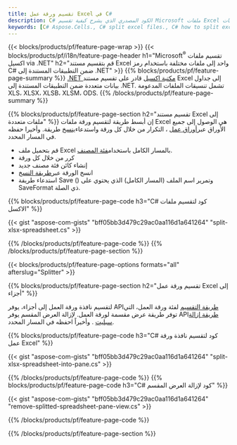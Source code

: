```yaml
---
title: تقسيم ورقة عمل Excel في C#
description: C# الكود المصدري الذي يشرح كيفية تقسيم Microsoft ملفات Excel إلى ملفات متعددة في تطبيقات Visual C#.NET
keywords: [C# Aspose.Cells., C# split excel files., C# how to split excel files into multiple files., C# excel splitter., C# split Cell., Cell splitter using C#]
---
```

{{< blocks/products/pf/feature-page-wrap >}}
{{< blocks/products/pf/i18n/feature-page-header h1="Microsoft<sup>&reg;</sup> تقسيم ملفات اكسيل via .NET" h2="قم بتقسيم مستند Excel واحد إلى ملفات مختلفة باستخدام رمز C# ضمن التطبيقات المستندة إلى .NET" >}}
{{% blocks/products/pf/feature-page-summary %}}
[.NET مكتبة اكسيل](/cells/ar/net/) قادر على تقسيم مستند Excel إلى جداول بيانات متعددة ضمن التطبيقات المستندة إلى .NET. تشمل تنسيقات الملفات المدعومة XLS، XLSX، XLSB، XLSM، ODS.
{{% /blocks/products/pf/feature-page-summary %}}

{{% blocks/products/pf/feature-page-section h2="تقسيم مستند Excel إلى ملفات متعددة" %}}
إن أبسط طريقة لتقسيم ورقة ملفات Excel هي الوصول إلى جميع الأوراق عبر[أوراق عمل](https://reference.aspose.com/cells/net/aspose.cells/workbook/properties/worksheets) ، التكرار من خلال كل ورقة واستدعاء[ينسخ](https://reference.aspose.com/cells/net/aspose.cells/worksheet/methods/copy) طريقة. وأخيرا حفظه في المسار المحدد.

 + قم بتحميل ملف Excel بالمسار الكامل باستخدام[فئة المصنف](https://reference.aspose.com/cells/net/aspose.cells/workbook).
+ كرر من خلال كل ورقة
+ إنشاء كائن فئة مصنف جديد
 + انسخ الورقة عبر[طريقة النسخ](https://reference.aspose.com/cells/net/aspose.cells/worksheet/methods/copy)
+ استدعاء طريقة Save () وتمرير اسم الملف (المسار الكامل) الذي يحتوي على SaveFormat ذي الصلة.

{{% blocks/products/pf/feature-page-code h3="C# كود لتقسيم ملفات الاكسل" %}}

{{< gist "aspose-com-gists" "bff05bb3d479c29ac0aa116d1a641264" "split-xlsx-spreadsheet.cs" >}}

{{% /blocks/products/pf/feature-page-code %}}
{{% /blocks/products/pf/feature-page-section %}}

{{< blocks/products/pf/feature-page-options formats="all" afterslug="Splitter" >}}

{{% blocks/products/pf/feature-page-section h2="تقسيم ورقة عمل Excel إلى أجزاء" %}}

 لتقسيم نافذة ورقة العمل إلى أجزاء، يوفر API[طريقة التقسيم](https://reference.aspose.com/cells/net/aspose.cells/worksheet/methods/split) لفئة ورقة العمل، التي توفر طريقة عرض مقسمة لورقة العمل. لإزالة العرض المقسم يوفر API[طريقة إزالة سبليت](https://reference.aspose.com/cells/net/aspose.cells/worksheet/methods/removesplit) . وأخيراً احفظه في المسار المحدد.

{{% blocks/products/pf/feature-page-code h3="C# كود لتقسيم نافذة ورقة عمل Excel" %}}

{{< gist "aspose-com-gists" "bff05bb3d479c29ac0aa116d1a641264" "split-xlsx-spreadsheet-into-pane.cs" >}}

{{% /blocks/products/pf/feature-page-code %}}
{{% blocks/products/pf/feature-page-code h3="C# كود لإزالة العرض المقسم" %}}

{{< gist "aspose-com-gists" "bff05bb3d479c29ac0aa116d1a641264" "remove-splitted-spreadsheet-pane-view.cs" >}}

{{% /blocks/products/pf/feature-page-code %}}

{{% /blocks/products/pf/feature-page-section %}}
